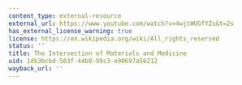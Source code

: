 ```yaml
---
content_type: external-resource
external_url: https://www.youtube.com/watch?v=4wjtWUGfYZs&t=2s
has_external_license_warning: true
license: https://en.wikipedia.org/wiki/All_rights_reserved
status: ''
title: The Intersection of Materials and Medicine
uid: 1db3bcbd-563f-44b8-99c3-e90697a56212
wayback_url: ''
---
```

